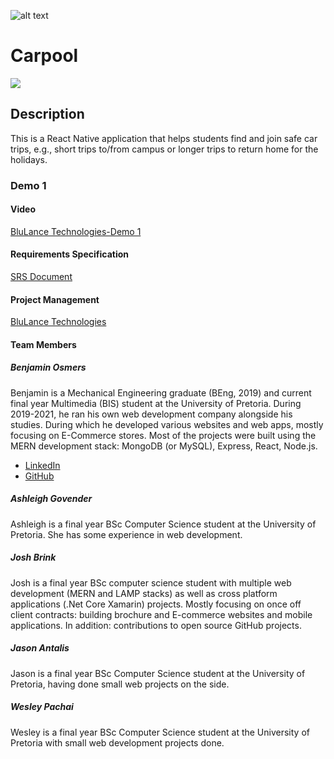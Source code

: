 ![alt text](https://github.com/COS301-SE-2022/Carpool/blob/main/Asset%203%404x.png)
# Carpool
[![](https://github.com/COS301-SE-2022/Carpool/actions/workflows/index.yml/badge.svg)](https://github.com/COS-301/graduates/actions/workflows/index.yml)
## Description
This is a React Native application that helps students find and join safe car trips, e.g., short trips to/from campus or longer trips to return home for the holidays.
### Demo 1
#### Video
[BluLance Technologies-Demo 1]()
#### Requirements Specification
[SRS Document](https://drive.google.com/file/d/1ekFqTZmof5iJyZ1Du5e16v480FMoTlUG/view?usp=sharing)
#### Project Management
[BluLance Technologies](https://sharing.clickup.com/37420985/b/h/5-109399496-2/b7d190b78a422b1)
#### Team Members
##### Benjamin Osmers
Benjamin is a Mechanical Engineering graduate (BEng, 2019) and current final year Multimedia (BIS) student at the University of Pretoria. During 2019-2021, he ran his own web development company alongside his studies. During which he developed various websites and web apps, mostly focusing on E-Commerce stores. Most of the projects were built using the MERN development stack: MongoDB (or MySQL), Express, React, Node.js.
- [LinkedIn]()
- [GitHub]()
##### Ashleigh Govender
Ashleigh is a final year BSc Computer Science student at the University of Pretoria. She has some experience in web development.
##### Josh Brink
Josh is a final year BSc computer science student with multiple web development (MERN and LAMP stacks) as well as cross platform applications (.Net Core Xamarin) projects. Mostly focusing on once off client contracts: building brochure and E-commerce websites and mobile applications. In addition: contributions to open source GitHub projects.
##### Jason Antalis
Jason is a final year BSc Computer Science student at the University of Pretoria, having done small web projects on the side.
##### Wesley Pachai
Wesley is a final year BSc Computer Science student at the University of Pretoria with small web development projects done.
